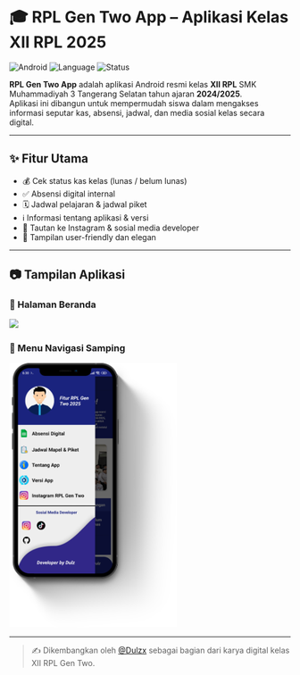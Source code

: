 # 🎓 RPL Gen Two App – Aplikasi Kelas XII RPL 2025

![Android](https://img.shields.io/badge/Platform-Android-blue?logo=android)
![Language](https://img.shields.io/badge/Language-Java-yellow?logo=java)
![Status](https://img.shields.io/badge/Status-Release-brightgreen)

**RPL Gen Two App** adalah aplikasi Android resmi kelas **XII RPL** SMK Muhammadiyah 3 Tangerang Selatan tahun ajaran **2024/2025**.  
Aplikasi ini dibangun untuk mempermudah siswa dalam mengakses informasi seputar kas, absensi, jadwal, dan media sosial kelas secara digital.

---

## ✨ Fitur Utama

- 💰 Cek status kas kelas (lunas / belum lunas)
- ✅ Absensi digital internal
- 🗓️ Jadwal pelajaran & jadwal piket
- ℹ️ Informasi tentang aplikasi & versi
- 🔗 Tautan ke Instagram & sosial media developer
- 📸 Tampilan user-friendly dan elegan

---

## 📷 Tampilan Aplikasi

### 🔹 Halaman Beranda
<img src="https://github.com/Dulzx/rplgentwoapp/blob/main/screenshots/homepage.png" width="300"/>

### 🔹 Menu Navigasi Samping
<img src="https://github.com/Dulzx/rplgentwoapp/blob/main/screenshot/menu.png" width="300"/>

---

> ✍️ Dikembangkan oleh [@Dulzx](https://github.com/Dulzx) sebagai bagian dari karya digital kelas XII RPL Gen Two.
